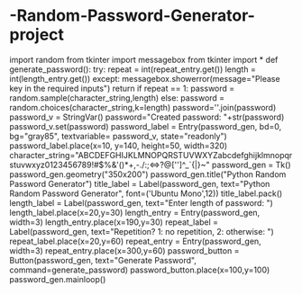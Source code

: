 # -Random-Password-Generator-project
import random
from tkinter import messagebox
from tkinter import *
def generate_password():
 try:
   repeat = int(repeat_entry.get())
   length = int(length_entry.get())
 except:
   messagebox.showerror(message="Please key in the required inputs")
   return
 if repeat == 1:
   password = random.sample(character_string,length)
 else:
   password = random.choices(character_string,k=length)
 password=''.join(password)
 password_v = StringVar()
 password="Created password: "+str(password)
 password_v.set(password)
 password_label = Entry(password_gen, bd=0, bg="gray85", textvariable= password_v, state="readonly")
 password_label.place(x=10, y=140, height=50, width=320)
character_string="ABCDEFGHIJKLMNOPQRSTUVWXYZabcdefghijklmnopqrstuvwxyz0123456789!#$%&'()*+,-./:;<=>?@['\']^_`{|}~"
password_gen    = Tk()
password_gen.geometry("350x200")
password_gen.title("Python Random Password Generator")
title_label = Label(password_gen, text="Python Random Password Generator", font=('Ubuntu Mono',12))
title_label.pack()
length_label = Label(password_gen, text="Enter length of password: ")
length_label.place(x=20,y=30)
length_entry = Entry(password_gen, width=3)
length_entry.place(x=190,y=30)
repeat_label = Label(password_gen, text="Repetition? 1: no repetition, 2: otherwise: ")
repeat_label.place(x=20,y=60)
repeat_entry = Entry(password_gen, width=3)
repeat_entry.place(x=300,y=60)
password_button = Button(password_gen, text="Generate Password", command=generate_password)
password_button.place(x=100,y=100)
password_gen.mainloop()
